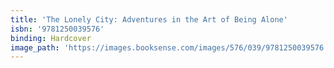 ```yaml
---
title: 'The Lonely City: Adventures in the Art of Being Alone'
isbn: '9781250039576'
binding: Hardcover
image_path: 'https://images.booksense.com/images/576/039/9781250039576.jpg'
---
```


